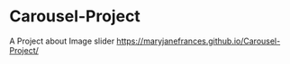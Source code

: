 # Carousel-Project
A Project about Image slider
https://maryjanefrances.github.io/Carousel-Project/
